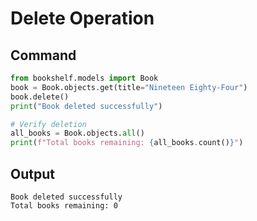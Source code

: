 # Delete Operation

## Command
```python
from bookshelf.models import Book
book = Book.objects.get(title="Nineteen Eighty-Four")
book.delete()
print("Book deleted successfully")

# Verify deletion
all_books = Book.objects.all()
print(f"Total books remaining: {all_books.count()}")
```

## Output
```
Book deleted successfully
Total books remaining: 0
```
